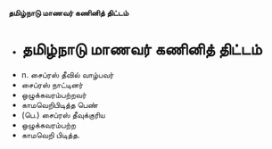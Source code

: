 **தமிழ்நாடு மாணவர் கணினித் திட்டம்**
- # தமிழ்நாடு மாணவர் கணினித் திட்டம்
- n. சைப்ரஸ் தீவில் வாழ்பவர்
- சைப்ரஸ் நாட்டினர்
- ஒழுக்கவரம்பற்றவர்
- காமவெறிபிடித்த பெண்
- (பெ.) சைப்ரஸ் தீவுக்குரிய
- ஒழுக்கவரம்பற்ற
- காமவெறி பிடித்த.

